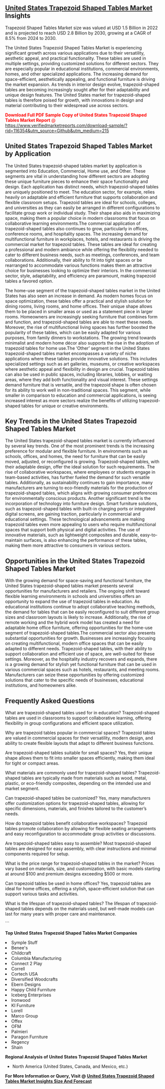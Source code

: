 <h2><a href="https://www.verifiedmarketreports.com/download-sample/?rid=116354&amp;utm_source=Github&amp;utm_medium=215" target="_blank">United States Trapezoid Shaped Tables Market</a> Insights</h2><p>Trapezoid Shaped Tables Market size was valued at USD 1.5 Billion in 2022 and is projected to reach USD 2.8 Billion by 2030, growing at a CAGR of 8.5% from 2024 to 2030.</p><p><p>The United States Trapezoid Shaped Tables Market is experiencing significant growth across various applications due to their versatility, aesthetic appeal, and practical functionality. These tables are used in multiple settings, providing customized solutions for different sectors. They are especially popular in educational institutions, commercial environments, homes, and other specialized applications. The increasing demand for space-efficient, aesthetically appealing, and functional furniture is driving the market expansion. As trends in interior design evolve, trapezoid-shaped tables are becoming increasingly sought after for their adaptability and unique design features. The United States market for trapezoid-shaped tables is therefore poised for growth, with innovations in design and material contributing to their widespread use across sectors. <p><span class=""><span style="color: #ff0000;"><strong>Download Full PDF Sample Copy of United States Trapezoid Shaped Tables Market Report</strong> @ </span><a href="https://www.verifiedmarketreports.com/download-sample/?rid=116354&amp;utm_source=Github&amp;utm_medium=215" target="_blank">https://www.verifiedmarketreports.com/download-sample/?rid=116354&amp;utm_source=Github&amp;utm_medium=215</a></span></p></p><h2>United States Trapezoid Shaped Tables Market by Application</h2><p>The United States trapezoid-shaped tables market by application is segmented into Education, Commercial, Home use, and Other. These segments are vital in understanding how different sectors are adopting these unique furniture pieces to enhance their space functionality and design. Each application has distinct needs, which trapezoid-shaped tables are uniquely positioned to meet. The education sector, for example, relies heavily on adaptable and efficient furniture that supports collaboration and flexible classroom setups. Trapezoid tables are ideal for schools, colleges, and universities as they can easily be arranged in different configurations to facilitate group work or individual study. Their shape also aids in maximizing space, making them a popular choice in modern classrooms that focus on collaborative learning environments.The commercial application of trapezoid-shaped tables also continues to grow, particularly in offices, conference rooms, and hospitality spaces. The increasing demand for multifunctional furniture in workplaces, hotels, and restaurants is driving the commercial market for trapezoid tables. These tables are ideal for creating a professional and modern ambiance while offering the flexibility needed to cater to different business needs, such as meetings, conferences, and team collaborations. Additionally, their ability to fit into tight spaces or be rearranged to accommodate various functions makes them an attractive choice for businesses looking to optimize their interiors. In the commercial sector, style, adaptability, and efficiency are paramount, making trapezoid tables a favored option. <p>The home-use segment of the trapezoid-shaped tables market in the United States has also seen an increase in demand. As modern homes focus on space optimization, these tables offer a practical and stylish solution for dining rooms, living rooms, and home offices. Their unique shape allows them to be placed in smaller areas or used as a statement piece in larger rooms. Homeowners are increasingly seeking furniture that combines form and function, and trapezoid-shaped tables are able to meet these needs. Moreover, the rise of multifunctional living spaces has further boosted the popularity of these tables, which can be easily adapted for various purposes, from family dinners to workstations. The growing trend towards minimalist and modern home décor also supports the rise in the adoption of trapezoid tables for home use.The ‘Other’ segment in the United States trapezoid-shaped tables market encompasses a variety of niche applications where these tables provide innovative solutions. This includes specialized settings such as art galleries, museums, or creative workspaces where aesthetic appeal and flexibility in design are crucial. Trapezoid tables can also be used in public spaces, including libraries, lobbies, or waiting areas, where they add both functionality and visual interest. These settings demand furniture that is versatile, and the trapezoid shape is often chosen for its ability to work well in non-traditional spaces. This segment, while smaller in comparison to education and commercial applications, is seeing increased interest as more sectors realize the benefits of utilizing trapezoid-shaped tables for unique or creative environments. <h2>Key Trends in the United States Trapezoid Shaped Tables Market</h2><p>The United States trapezoid-shaped tables market is currently influenced by several key trends. One of the most prominent trends is the increasing preference for modular and flexible furniture. In environments such as schools, offices, and homes, the need for furniture that can be easily moved, adjusted, or reconfigured is growing. Trapezoid-shaped tables, with their adaptable design, offer the ideal solution for such requirements. The rise of collaborative workspaces, where employees or students engage in team-based activities, has further fueled the demand for such versatile tables. Additionally, as sustainability continues to gain importance, many manufacturers are turning to eco-friendly materials for the production of trapezoid-shaped tables, which aligns with growing consumer preferences for environmentally conscious products. Another significant trend is the incorporation of technology into furniture design. Smart furniture solutions, such as trapezoid-shaped tables with built-in charging ports or integrated digital screens, are gaining traction, particularly in commercial and educational settings. These technological advancements are making trapezoid tables even more appealing to users who require multifunctional spaces that support both physical and digital activities. The use of innovative materials, such as lightweight composites and durable, easy-to-maintain surfaces, is also enhancing the performance of these tables, making them more attractive to consumers in various sectors. <h2>Opportunities in the United States Trapezoid Shaped Tables Market</h2><p>With the growing demand for space-saving and functional furniture, the United States trapezoid-shaped tables market presents several opportunities for manufacturers and retailers. The ongoing shift toward flexible learning environments in schools and universities offers an opportunity to expand the use of trapezoid tables in education. As educational institutions continue to adopt collaborative teaching methods, the demand for tables that can be easily reconfigured to suit different group sizes and classroom layouts is likely to increase. Additionally, the rise of remote working and the hybrid work model has created a need for adaptable home office furniture, offering opportunities for the home-use segment of trapezoid-shaped tables.The commercial sector also presents substantial opportunities for growth. Businesses are increasingly focusing on creating multifunctional, modern office spaces that can be easily adapted to different needs. Trapezoid-shaped tables, with their ability to support collaboration and efficient use of space, are well-suited for these settings. Moreover, as the hospitality industry recovers and expands, there is a growing demand for stylish yet functional furniture that can be used in various commercial spaces such as hotels, restaurants, and meeting rooms. Manufacturers can seize these opportunities by offering customized solutions that cater to the specific needs of businesses, educational institutions, and homeowners alike.<h2>Frequently Asked Questions</h2><p>What are trapezoid-shaped tables used for in education? Trapezoid-shaped tables are used in classrooms to support collaborative learning, offering flexibility in group configurations and efficient space utilization.</p><p>Why are trapezoid tables popular in commercial spaces? Trapezoid tables are valued in commercial spaces for their versatility, modern design, and ability to create flexible layouts that adapt to different business functions.</p><p>Are trapezoid-shaped tables suitable for small spaces? Yes, their unique shape allows them to fit into smaller spaces efficiently, making them ideal for tight or compact areas.</p><p>What materials are commonly used for trapezoid-shaped tables? Trapezoid-shaped tables are typically made from materials such as wood, metal, plastic, or eco-friendly composites, depending on the intended use and market segment.</p><p>Can trapezoid-shaped tables be customized? Yes, many manufacturers offer customization options for trapezoid-shaped tables, allowing for specific dimensions, materials, and finishes tailored to the customer’s needs.</p><p>How do trapezoid tables benefit collaborative workspaces? Trapezoid tables promote collaboration by allowing for flexible seating arrangements and easy reconfiguration to accommodate group activities or discussions.</p><p>Are trapezoid-shaped tables easy to assemble? Most trapezoid-shaped tables are designed for easy assembly, with clear instructions and minimal components required for setup.</p><p>What is the price range for trapezoid-shaped tables in the market? Prices vary based on materials, size, and customization, with basic models starting at around $100 and premium designs exceeding $500 or more.</p><p>Can trapezoid tables be used in home offices? Yes, trapezoid tables are ideal for home offices, offering a stylish, space-efficient solution that can support various tasks and activities.</p><p>What is the lifespan of trapezoid-shaped tables? The lifespan of trapezoid-shaped tables depends on the materials used, but well-made models can last for many years with proper care and maintenance.</p>```</p><p><strong>Top United States Trapezoid Shaped Tables Market Companies</strong></p><div data-test-id=""><p><li>Symple Stuff</li><li> Benee's</li><li> Childcraft</li><li> Columbia Manufacturing</li><li> Connect 2 Play</li><li> Correll</li><li> Cortech USA</li><li> Diversified Woodcrafts</li><li> Ebern Designs</li><li> Happy Child Furniture</li><li> Iceberg Enterprises</li><li> Ironwood</li><li> KI Furniture</li><li> Lorell</li><li> Marco Group</li><li> Offex</li><li> OFM</li><li> Palmieri</li><li> Paragon Furniture</li><li> Regency</li><li> Shain</li></p><div><strong>Regional Analysis of&nbsp;United States Trapezoid Shaped Tables Market</strong></div><ul><li dir="ltr"><p dir="ltr">North America&nbsp;(United States, Canada, and Mexico, etc.)</p></li></ul><p><strong>For More Information or Query, Visit @&nbsp;</strong><strong><a href="https://www.verifiedmarketreports.com/product/global-trapezoid-shaped-tables-market-report-history-and-forecast-2014-2025-breakdown-data-by-manufacturers-key-regions-types-and-application/?utm_source=Github&amp;utm_medium=215" target="_blank">United States Trapezoid Shaped Tables Market Insights Size And Forecast</a></strong></p></div>
